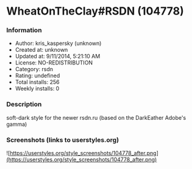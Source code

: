 # WheatOnTheClay#RSDN (104778)

### Information
- Author: kris_kaspersky (unknown)
- Created at: unknown
- Updated at: 9/11/2014, 5:21:10 AM
- License: NO-REDISTRIBUTION
- Category: rsdn
- Rating: undefined
- Total installs: 256
- Weekly installs: 0


### Description
soft-dark style for the newer rsdn.ru (based on the DarkEather Adobe's gamma)


### Screenshots (links to userstyles.org)
![https://userstyles.org/style_screenshots/104778_after.png](https://userstyles.org/style_screenshots/104778_after.png)


